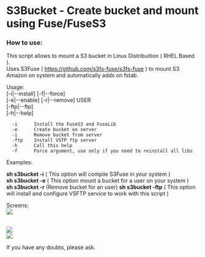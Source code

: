 <h1>S3Bucket - Create bucket and mount using Fuse/FuseS3</h1>

<h3>How to use:</h3>

This script allows to mount a S3 bucket in Linux Distribuition ( RHEL Based ).<br />
Uses S3Fuse ( https://github.com/s3fs-fuse/s3fs-fuse ) to mount S3 Amazon on system and automatically adds on fstab.

Usage:<br />
      [-i|--install] [-f|--force]<br />
      [-e|--enable] [-r|--remove] USER<br />
      [-ftp|--ftp]<br />
      [-h|--help]<br />
       
      -i      Install the FuseS3 and FuseLib
      -e      Create bucket on server
      -i      Remove bucket from server
      -ftp    Install VSTP ftp server
      -h      Call this help
      -f      Force argument, use only if you need to reinstall all libs

Examples:<br />

<b>sh s3bucket -i</b>   ( This option will compile S3Fuse in your system )<br />
<b>sh s3bucket -e</b>   ( This option mount a bucket for a user on your system )<br />
<b>sh s3bucket -r</b>   (Remove bucket for an user)
<b>sh s3bucket -ftp</b> ( This option will install and configure VSFTP service to work with this script )<br />

Screens:<br />
<img src="http://i.imgur.com/yPDtfQL.png" />

<br />

<img src="http://i.imgur.com/3tzJUhi.png" />

<br />

<img src="http://i.imgur.com/R35QWtp.png" />

If you have any doubts, please ask.
